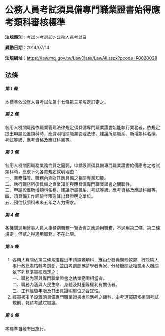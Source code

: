 # 公務人員考試須具備專門職業證書始得應考類科審核標準

**法規類別**：考試＞考選部＞公務人員考試目

**異動日期**：2014/07/14  

**法規網址**：https://law.moj.gov.tw/LawClass/LawAll.aspx?pcode=R0020028





## 法條
##### 第 1 條
本標準依公務人員考試法第十七條第三項規定訂定之。

##### 第 2 條
各用人機關職務依職業管理法律規定須具備專門職業證書始能執行業務者，依規定提出申請設置類科時，應敘明相關職業管理法律、建議所屬職系、新增類科名稱、考試等級、應考資格及應試科目等。

##### 第 3 條
各用人機關因職務業務性質之需要，申請設置須具備專門職業證書始得應考之考試類科時，應依下列各款規定敘明理由：  
一、業務性質、職務內涵及其應具備之相關專業知能。  
二、執行職務所須具備之專業知能與應具備專門職業證書之關聯性。  
三、申請設置新增類科名稱、建議所屬職系、考試等級、應考資格及應試科目等。  
四、須具備工作經驗年限及其出具證明之單位。  
五、預估該類科未來五年之人力需求。  

##### 第 4 條
各機關適用醫事人員人事條例職務一覽表壹之應適用職務，不適用第二條、第三條規定；但貳之得適用職務，不在此限。

##### 第 5 條
1. 各用人機關依第三條規定提出申請設置類科，應由分發機關銓敘部、行政院人事行政總處核轉考選部，並由考選部邀請學者專家、分發機關及相關用人機關依下列標準審核商定之：  
一、職務內涵與專門職業證書之執業範圍相當者。  
二、職務內涵與人民生命、身體及財產等權利有關係者。  
三、工作經驗年限及其出具證明單位之合宜性。
1. 經審核准予設置須具備專門職業證書始能應考之類科，由考選部研修相關考試規則，報請考試院審議。

##### 第 6 條
本標準自發布日施行。


